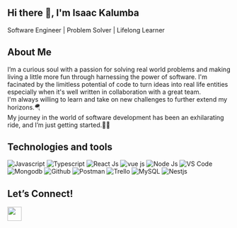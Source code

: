 ## Hi there 👋, I'm Isaac Kalumba
Software Engineer | Problem Solver | Lifelong Learner
## About Me
I’m a curious soul with a passion for solving real world problems and making living a little more fun through harnessing the power of software. I'm facinated by the limitless potential of code to turn ideas into real life entities especially when it's well written in collaboration with a great team.<br>
I'm always willing to learn and take on new challenges to further extend my horizons.🪂<br>
My journey in the world of software development has been an exhilarating ride, and I’m just getting started.🚀🚀
## Technologies and tools
![Javascript](https://img.shields.io/badge/javascript-black?style=for-the-badge&logo=javascript) ![Typescript](https://img.shields.io/badge/typescript-blue?style=for-the-badge&logo=typecript) ![React Js](https://img.shields.io/badge/Reactjs-magenta?style=for-the-badge&logo=react) 
![vue js](https://img.shields.io/badge/Vuejs-green?style=for-the-badge&logo=vue) ![Node Js](https://img.shields.io/badge/Nodejs-maroon?style=for-the-badge&logo=node) ![VS Code](https://img.shields.io/badge/VS_Code-blue?style=for-the-badge&logo=visual-studio-code) ![Mongodb](https://img.shields.io/badge/Mongodb-maroon?style=for-the-badge&logo=mongodb) ![Github](https://img.shields.io/badge/Github-black?style=for-the-badge&logo=github)  ![Postman](https://img.shields.io/badge/Postman-brightgreen?style=for-the-badge&logo=postman) ![Trello](https://img.shields.io/badge/Trello-green?style=for-the-badge&logo=trello) ![MySQL](https://img.shields.io/badge/MySQL-skyblue?style=for-the-badge&logo=MySQL) ![Nestjs](https://img.shields.io/badge/Nestjs-white?style=for-the-badge&logo=Nestjs)     

## Let’s Connect!
<a href="https://www.linkedin.com/in/isaac-kalumba-a3436117b?lipi=urn%3Ali%3Apage%3Ad_flagship3_profile_view_base_contact_details%3BDHyRtKp1ROiW3F1cKvUvOw%3D%3D" target="_blank" rel="noreferrer"><img src="https://raw.githubusercontent.com/danielcranney/readme-generator/main/public/icons/socials/linkedin.svg" width="32" height="32" /></a>
<!--
<p align="left"> 
<a href="#" target="_blank" rel="noreferrer"><img src="https://raw.githubusercontent.com/danielcranney/readme-generator/main/public/icons/socials/discord.svg" width="32" height="32" /></a> <a href="https://www.github.com/ikalumba" target="_blank" rel="noreferrer"><img src="https://raw.githubusercontent.com/danielcranney/readme-generator/main/public/icons/socials/github.svg" width="32" height="32" /></a> 
<a href="#" target="_blank" rel="noreferrer"><img src="https://raw.githubusercontent.com/danielcranney/readme-generator/main/public/icons/socials/instagram.svg" width="32" height="32" /></a> 
<a href="https://www.linkedin.com/in/isaac-kalumba-a3436117b?lipi=urn%3Ali%3Apage%3Ad_flagship3_profile_view_base_contact_details%3BDHyRtKp1ROiW3F1cKvUvOw%3D%3D" target="_blank" rel="noreferrer"><img src="https://raw.githubusercontent.com/danielcranney/readme-generator/main/public/icons/socials/linkedin.svg" width="32" height="32" /></a> 
<a href="#" target="_blank" rel="noreferrer"><img src="https://raw.githubusercontent.com/danielcranney/readme-generator/main/public/icons/socials/stackoverflow.svg" width="32" height="32" /></a> 
<a href="#" target="_blank" rel="noreferrer"><img src="https://raw.githubusercontent.com/danielcranney/readme-generator/main/public/icons/socials/twitter.svg" width="32" height="32" /></a></p>
<a>
<img src=""/>
</a>


**ikalumba/ikalumba** is a ✨ _special_ ✨ repository because its `README.md` (this file) appears on your GitHub profile.

Here are some ideas to get you started:

- 🔭 I’m currently working on ...
- 🌱 I’m currently learning ...
- 👯 I’m looking to collaborate on ...
- 🤔 I’m looking for help with ...
- 💬 Ask me about ...
- 📫 How to reach me: ...
- 😄 Pronouns: ...
- ⚡ Fun fact: ...

What Drives Me
Code Alchemist: I believe that every line of code has the potential to create magic. I love crafting elegant solutions that not only work but also inspire awe.
Challenge Seeker: Give me a problem, and I’ll treat it like a treasure hunt. The tougher, the better! Challenges fuel my creativity and keep me on my toes.
Open Source Enthusiast: I’m a firm believer in the power of collaboration. Contributing to open source projects allows me to give back to the community while sharpening my skills.
Continuous Learning: The tech world evolves faster than a SpaceX rocket. I’m committed to lifelong learning, whether it’s mastering a new framework, diving into machine learning, or exploring quantum computing (because why not?).
Tech Stack
Languages: JavaScript
Frameworks: React, Flask, Spring Boot
Databases: PostgreSQL, MongoDB
Tools: Git, VS Code, Jupyter Notebook
Let’s Connect!
🌐 GitHub 📧 Email 📸 LinkedIn
-->
